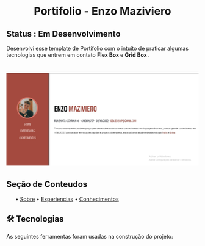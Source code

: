 <h1 align="center">Portifolio - Enzo Maziviero</h1>

<h2> Status : Em Desenvolvimento </h2>

<p> Desenvolvi esse template de Portifolio com o intuito de praticar algumas tecnologias que entrem em contato <b> Flex Box </b> e <b> Grid Box </b>.

<h1 align="center">
  <img alt="NextLevelWeek" title="#NextLevelWeek" src="assets/banner.jpg"/>
</h1>

 <h2>Seção de Conteudos</h2>
 <ul>
   • <a href="#">Sobre</a> •
   <a href="#">Experiencias</a> • 
   <a href="#">Conhecimentos</a> 
 </ul>

<h2> 🛠 Tecnologias </h2>

<p> As seguintes ferramentas foram usadas na construção do projeto: </p> 
